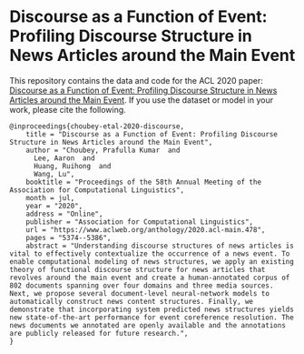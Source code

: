 # Discourse as a Function of Event: Profiling Discourse Structure in News Articles around the Main Event

This repository contains the data and code for the ACL 2020 paper: [Discourse as a Function of Event: Profiling Discourse Structure in News Articles around the Main Event](https://www.aclweb.org/anthology/2020.acl-main.478/).
If you use the dataset or model in your work, please cite the following.

```
@inproceedings{choubey-etal-2020-discourse,
    title = "Discourse as a Function of Event: Profiling Discourse Structure in News Articles around the Main Event",
    author = "Choubey, Prafulla Kumar  and
      Lee, Aaron  and
      Huang, Ruihong  and
      Wang, Lu",
    booktitle = "Proceedings of the 58th Annual Meeting of the Association for Computational Linguistics",
    month = jul,
    year = "2020",
    address = "Online",
    publisher = "Association for Computational Linguistics",
    url = "https://www.aclweb.org/anthology/2020.acl-main.478",
    pages = "5374--5386",
    abstract = "Understanding discourse structures of news articles is vital to effectively contextualize the occurrence of a news event. To enable computational modeling of news structures, we apply an existing theory of functional discourse structure for news articles that revolves around the main event and create a human-annotated corpus of 802 documents spanning over four domains and three media sources. Next, we propose several document-level neural-network models to automatically construct news content structures. Finally, we demonstrate that incorporating system predicted news structures yields new state-of-the-art performance for event coreference resolution. The news documents we annotated are openly available and the annotations are publicly released for future research.",
}
```
